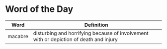 # Word of the Day

|Word|Definition|
|---|---|
|macabre|disturbing and horrifying because of involvement with or depiction of death and injury|